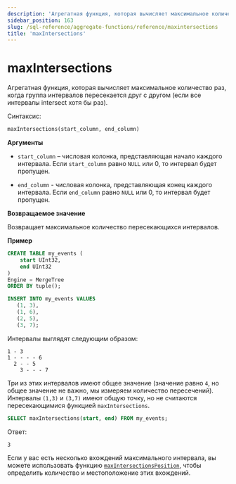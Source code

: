 ```yaml
---
description: 'Агрегатная функция, которая вычисляет максимальное количество раз, когда группа интервалов пересекается друг с другом (если все интервалы пересекаются хотя бы раз).'
sidebar_position: 163
slug: /sql-reference/aggregate-functions/reference/maxintersections
title: 'maxIntersections'
---
```



# maxIntersections

Агрегатная функция, которая вычисляет максимальное количество раз, когда группа интервалов пересекается друг с другом (если все интервалы intersect хотя бы раз).

Синтаксис:

```sql
maxIntersections(start_column, end_column)
```

**Аргументы**

- `start_column` – числовая колонка, представляющая начало каждого интервала. Если `start_column` равно `NULL` или 0, то интервал будет пропущен.

- `end_column` - числовая колонка, представляющая конец каждого интервала. Если `end_column` равно `NULL` или 0, то интервал будет пропущен.

**Возвращаемое значение**

Возвращает максимальное количество пересекающихся интервалов.

**Пример**

```sql
CREATE TABLE my_events (
    start UInt32,
    end UInt32
)
Engine = MergeTree
ORDER BY tuple();

INSERT INTO my_events VALUES
   (1, 3),
   (1, 6),
   (2, 5),
   (3, 7);
```

Интервалы выглядят следующим образом:

```response
1 - 3
1 - - - - 6
  2 - - 5
    3 - - - 7
```

Три из этих интервалов имеют общее значение (значение равно `4`, но общее значение не важно, мы измеряем количество пересечений). Интервалы `(1,3)` и `(3,7)` имеют общую точку, но не считаются пересекающимися функцией `maxIntersections`.

```sql
SELECT maxIntersections(start, end) FROM my_events;
```

Ответ:
```response
3
```

Если у вас есть несколько вхождений максимального интервала, вы можете использовать функцию [`maxIntersectionsPosition`](./maxintersectionsposition.md), чтобы определить количество и местоположение этих вхождений.

